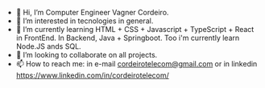 - 👋 Hi, I’m Computer Engineer Vagner Cordeiro.
- 👀 I’m interested in tecnologies in general.
- 🌱 I’m currently learning HTML + CSS + Javascript + TypeScript + React in FrontEnd. In Backend, Java + Springboot. Too i'm currently learn Node.JS ands SQL.
- 💞️ I’m looking to collaborate on all projects.
- 📫 How to reach me: in e-mail cordeirotelecom@gmail.com or in linkedin https://www.linkedin.com/in/cordeirotelecom/

<!---
cordeirotelecom/cordeirotelecom is a ✨ special ✨ repository because its `README.md` (this file) appears on your GitHub profile.
You can click the Preview link to take a look at your changes.
--->
